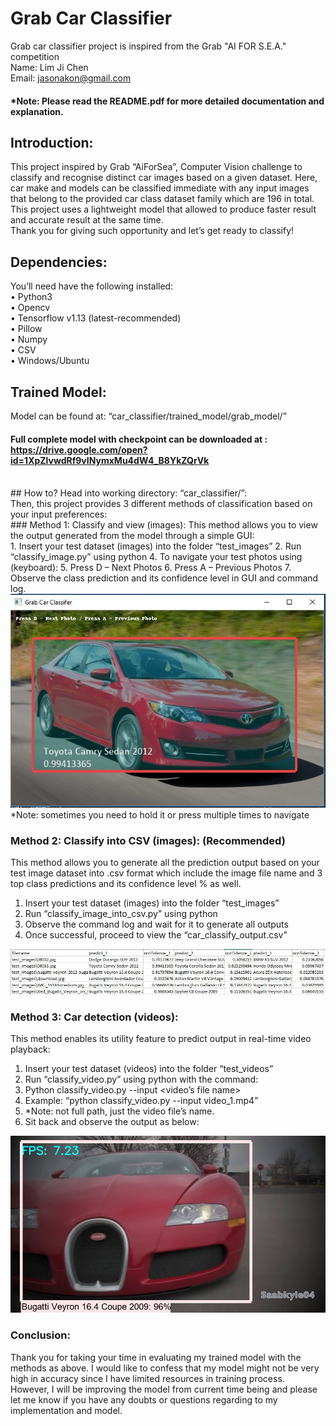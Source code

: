 # Grab Car Classifier
Grab car classifier project is inspired from the Grab "AI FOR S.E.A." competition
<br />
Name: Lim Ji Chen
<br />
Email: jasonakon@gmail.com
<br />
#### *Note: Please read the README.pdf for more detailed documentation and explanation.
## Introduction:
This project inspired by Grab “AiForSea”, Computer Vision challenge to classify and recognise distinct car images based on a given dataset. Here, car make and models can be classified immediate with any input images that belong to the provided car class dataset family which are 196 in total. This project uses a lightweight model that allowed to produce faster result and accurate result at the same time. 
<br />
Thank you for giving such opportunity and let’s get ready to classify!
<br />
## Dependencies:
You’ll need have the following installed:
<br />
•	Python3
<br />
•	Opencv
<br />
•	Tensorflow v1.13 (latest-recommended)
<br />
•	Pillow
<br />
•	Numpy
<br />
•	CSV
<br />
•	Windows/Ubuntu
<br />
## Trained Model:
Model can be found at: “car_classifier/trained_model/grab_model/”
<br />
#### Full complete model with checkpoint can be downloaded at : https://drive.google.com/open?id=1XpZlvwdRf9vINymxMu4dW4_B8YkZQrVk
<br />
## How to?
Head into working directory: “car_classifier/”:
<br />
Then, this project provides 3 different methods of classification based on your input preferences:
<br />
### Method 1: Classify and view (images):
This method allows you to view the output generated from the model through a simple GUI:
<br />
1.  Insert your test dataset (images) into the folder “test_images”
2.  Run “classify_image.py” using python
4.  To navigate your test photos using (keyboard):
5.  Press D – Next Photos
6.  Press A – Previous Photos
7.  Observe the class prediction and its confidence level in GUI and command log.
<img src="car_classifier/source_etc/1.jpg">
*Note: sometimes you need to hold it or press multiple times to navigate

### Method 2: Classify into CSV (images): (Recommended)
This method allows you to generate all the prediction output based on your test image dataset into .csv format which include the image file name and 3 top class predictions and its confidence level % as well. 
<br />
1.  Insert your test dataset (images) into the folder “test_images”
2.  Run “classify_image_into_csv.py” using python
3.  Observe the command log and wait for it to generate all outputs
4.  Once successful, proceed to view the “car_classify_output.csv”
<img src="car_classifier/source_etc/3.jpg">

### Method 3: Car detection (videos):
This method enables its utility feature to predict output in real-time video playback:
<br />
1.	Insert your test dataset (videos) into the folder “test_videos”
2.	Run “classify_video.py” using python with the command:
4.	Python classify_video.py --input <video’s file name>
5.	Example: “python classify_video.py --input video_1.mp4”
6.	*Note: not full path, just the video file’s name.
7.	Sit back and observe the output as below:
<img src="car_classifier/source_etc/4.jpg">

### Conclusion: 
Thank you for taking your time in evaluating my trained model with the methods as above. I would like to confess that my model might not be very high in accuracy since I have limited resources in training process. However, I will be improving the model from current time being and please let me know if you have any doubts or questions regarding to my implementation and model.


